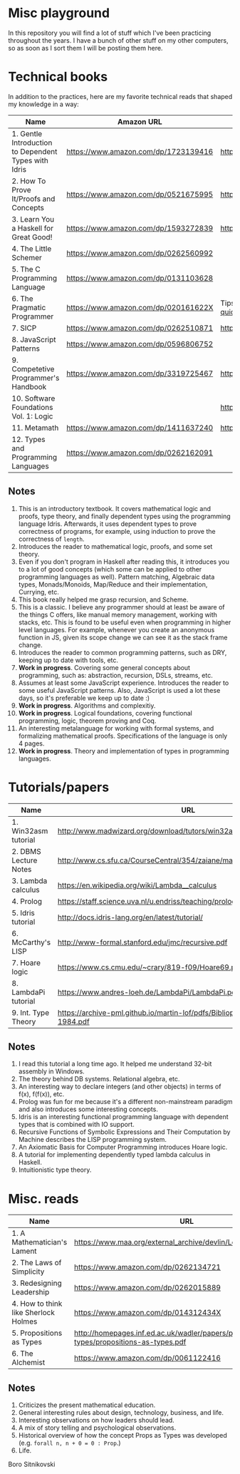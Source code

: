 Misc playground
===============
In this repository you will find a lot of stuff which I've been practicing throughout the years. I have a bunch of other stuff on my other computers, so as soon as I sort them I will be posting them here.

# Technical books

In addition to the practices, here are my favorite technical reads that shaped my knowledge in a way:

| Name                                                 | Amazon URL                           | Online URL                                                                |
| ---------------------------------------------------- | ------------------------------------ | ------------------------------------------------------------------------- |
| 1. Gentle Introduction to Dependent Types with Idris | https://www.amazon.com/dp/1723139416 | https://leanpub.com/gidti                                                 |
| 2. How To Prove It/Proofs and Concepts               | https://www.amazon.com/dp/0521675995 | http://people.uleth.ca/~dave.morris/books/proofs+concepts.html            |
| 3. Learn You a Haskell for Great Good!               | https://www.amazon.com/dp/1593272839 | http://learnyouahaskell.com/chapters                                      |
| 4. The Little Schemer                                | https://www.amazon.com/dp/0262560992 | |
| 5. The C Programming Language                        | https://www.amazon.com/dp/0131103628 | |
| 6. The Pragmatic Programmer                          | https://www.amazon.com/dp/020161622X | Tips summarized https://blog.codinghorror.com/a-pragmatic-quick-reference |
| 7. SICP                                              | https://www.amazon.com/dp/0262510871 | https://mitpress.mit.edu/sicp/full-text/book/book.html                    |
| 8. JavaScript Patterns                               | https://www.amazon.com/dp/0596806752 | |
| 9. Competetive Programmer's Handbook                 | https://www.amazon.com/dp/3319725467 | https://cses.fi/book.html                                                 |
| 10. Software Foundations Vol. 1: Logic               |                                      | https://softwarefoundations.cis.upenn.edu/lf-current/toc.html             |
| 11. Metamath                                         | https://www.amazon.com/dp/1411637240 | http://us.metamath.org/downloads/metamath.pdf                             |
| 12. Types and Programming Languages                  | https://www.amazon.com/dp/0262162091 | |

## Notes

1. This is an introductory textbook. It covers mathematical logic and proofs, type theory, and finally dependent types using the programming language Idris. Afterwards, it uses dependent types to prove correctness of programs, for example, using induction to prove the correctness of `length`.
2. Introduces the reader to mathematical logic, proofs, and some set theory.
3. Even if you don't program in Haskell after reading this, it introduces you to a lot of good concepts (which some can be applied to other programming languages as well). Pattern matching, Algebraic data types, Monads/Monoids, Map/Reduce and their implementation, Currying, etc.
4. This book really helped me grasp recursion, and Scheme.
5. This is a classic. I believe any programmer should at least be aware of the things C offers, like manual memory management, working with stacks, etc. This is found to be useful even when programming in higher level languages. For example, whenever you create an anonymous function in JS, given its scope change we can see it as the stack frame change.
6. Introduces the reader to common programming patterns, such as DRY, keeping up to date with tools, etc.
7. **Work in progress**. Covering some general concepts about programming, such as: abstraction, recursion, DSLs, streams, etc.
8. Assumes at least some JavaScript experience. Introduces the reader to some useful JavaScript patterns. Also, JavaScript is used a lot these days, so it's preferable we keep up to date :)
9. **Work in progress**. Algorithms and complexitiy.
10. **Work in progress**. Logical foundations, covering functional programming, logic, theorem proving and Coq.
11. An interesting metalanguage for working with formal systems, and formalizing mathematical proofs. Specifications of the language is only 4 pages.
12. **Work in progress**. Theory and implementation of types in programming languages.

# Tutorials/papers

| Name                    | URL                                                                        |
| ----------------------- | -------------------------------------------------------------------------- |
| 1. Win32asm tutorial    | http://www.madwizard.org/download/tutors/win32asmtutorial.zip              |
| 2. DBMS Lecture Notes   | http://www.cs.sfu.ca/CourseCentral/354/zaiane/material/notes/contents.html |
| 3. Lambda calculus      | https://en.wikipedia.org/wiki/Lambda__calculus                             |
| 4. Prolog               | https://staff.science.uva.nl/u.endriss/teaching/prolog/prolog.pdf          |
| 5. Idris tutorial       | http://docs.idris-lang.org/en/latest/tutorial/                             |
| 6. McCarthy's LISP      | http://www-formal.stanford.edu/jmc/recursive.pdf                           |
| 7. Hoare logic          | https://www.cs.cmu.edu/~crary/819-f09/Hoare69.pdf                          |
| 8. LambdaPi tutorial    | https://www.andres-loeh.de/LambdaPi/LambdaPi.pdf                           |
| 9. Int. Type Theory     | https://archive-pml.github.io/martin-lof/pdfs/Bibliopolis-Book-retypeset-1984.pdf |

## Notes

1. I read this tutorial a long time ago. It helped me understand 32-bit assembly in Windows.
2. The theory behind DB systems. Relational algebra, etc.
3. An interesting way to declare integers (and other objects) in terms of f(x), f(f(x)), etc.
4. Prolog was fun for me because it's a different non-mainstream paradigm and also introduces some interesting concepts.
5. Idris is an interesting functional programming language with dependent types that is combined with IO support.
6. Recursive Functions of Symbolic Expressions and Their Computation by Machine describes the LISP programming system.
7. An Axiomatic Basis for Computer Programming introduces Hoare logic.
8. A tutorial for implementing dependently typed lambda calculus in Haskell.
9. Intuitionistic type theory.

# Misc. reads

| Name                                   | URL                                                                                         |
| -------------------------------------- | ------------------------------------------------------------------------------------------- |
| 1. A Mathematician's Lament            | https://www.maa.org/external_archive/devlin/LockhartsLament.pdf                             |
| 2. The Laws of Simplicity              | https://www.amazon.com/dp/0262134721                                                        |
| 3. Redesigning Leadership              | https://www.amazon.com/dp/0262015889                                                        |
| 4. How to think like Sherlock Holmes   | https://www.amazon.com/dp/014312434X                                                        |
| 5. Propositions as Types               | http://homepages.inf.ed.ac.uk/wadler/papers/propositions-as-types/propositions-as-types.pdf |
| 6. The Alchemist                       | https://www.amazon.com/dp/0061122416                                                        |

## Notes

1. Criticizes the present mathematical education.
2. General interesting rules about design, technology, business, and life.
3. Interesting observations on how leaders should lead.
4. A mix of story telling and psychological observations.
5. Historical overview of how the concept Props as Types was developed (e.g. `forall n, n + 0 = 0 : Prop`.)
6. Life.

Boro Sitnikovski
